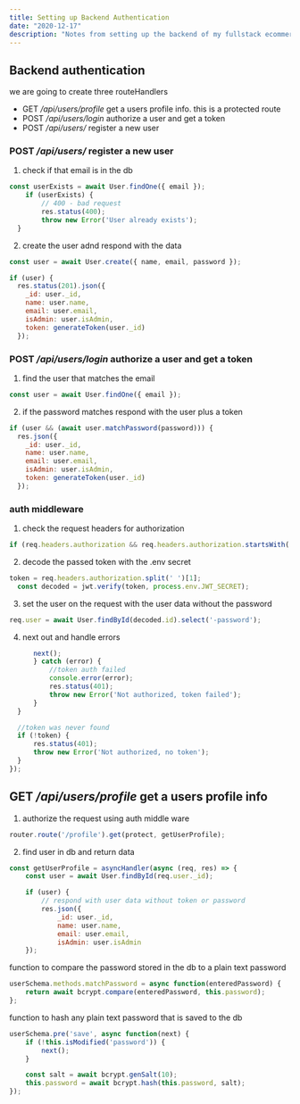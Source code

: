 ```yaml
---
title: Setting up Backend Authentication
date: "2020-12-17"
description: "Notes from setting up the backend of my fullstack ecommerce project."
---
```


## Backend authentication

we are going to create three routeHandlers
- GET */api/users/profile* get a users profile info. this is a protected route
- POST */api/users/login* authorize a user and get a token
- POST */api/users/* register a new user

### POST */api/users/* register a new user

1. check if that email is in the db
```js
const userExists = await User.findOne({ email });
	if (userExists) {
		// 400 - bad request
		res.status(400);
		throw new Error('User already exists');
  }
```

2. create the user adnd respond with the data 
```js
const user = await User.create({ name, email, password });

if (user) {
  res.status(201).json({
    _id: user._id,
    name: user.name,
    email: user.email,
    isAdmin: user.isAdmin,
    token: generateToken(user._id)
  });
```

### POST */api/users/login* authorize a user and get a token

1. find the user that matches the email
```js
const user = await User.findOne({ email });
```

2. if the password matches respond with the user plus a token
```js
if (user && (await user.matchPassword(password))) {
  res.json({
    _id: user._id,
    name: user.name,
    email: user.email,
    isAdmin: user.isAdmin,
    token: generateToken(user._id)
  });
```



 ### auth middleware
  1. check the request headers for authorization 
  ```js
  if (req.headers.authorization && req.headers.authorization.startsWith('Bearer')) {
  ```

  2. decode the passed token with the .env secret
  ```js
  token = req.headers.authorization.split(' ')[1];
	const decoded = jwt.verify(token, process.env.JWT_SECRET);
  ```

  3. set the user on the request with the user data without the password
  ```js
  req.user = await User.findById(decoded.id).select('-password');
  ```
  
  4. next out and handle errors
  ```js
  		next();
		} catch (error) {
			//token auth failed
			console.error(error);
			res.status(401);
			throw new Error('Not authorized, token failed');
		}
	}

	//token was never found
	if (!token) {
		res.status(401);
		throw new Error('Not authorized, no token');
	}
  });
  ```

## GET */api/users/profile* get a users profile info

1. authorize the request using auth middle ware
```js
router.route('/profile').get(protect, getUserProfile);
```

2. find user in db and return data 
```js
const getUserProfile = asyncHandler(async (req, res) => {
	const user = await User.findById(req.user._id);

	if (user) {
		// respond with user data without token or password
		res.json({
			_id: user._id,
			name: user.name,
			email: user.email,
			isAdmin: user.isAdmin
    });
```
















function to compare the password stored in the db to a plain text password

```js 
userSchema.methods.matchPassword = async function(enteredPassword) {
	return await bcrypt.compare(enteredPassword, this.password);
};
```

function to hash any plain text password that is saved to the db 

```js
userSchema.pre('save', async function(next) {
	if (!this.isModified('password')) {
		next();
	}

	const salt = await bcrypt.genSalt(10);
	this.password = await bcrypt.hash(this.password, salt);
});
```